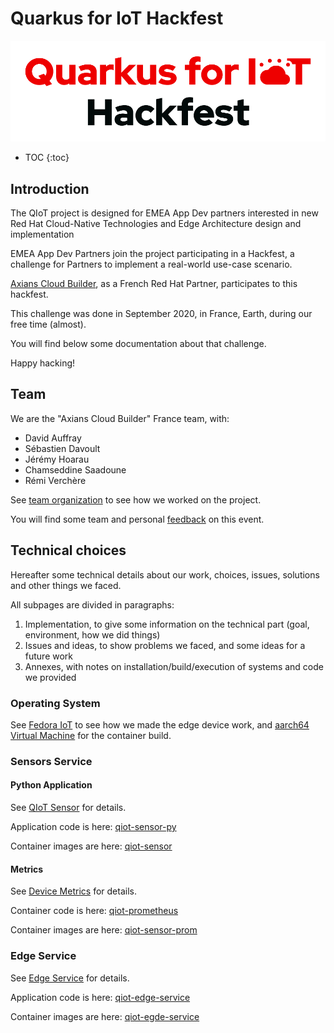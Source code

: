 # Quarkus for IoT Hackfest

![quarkus](img/quarkus.png)

* TOC
{:toc}

## Introduction

The QIoT project is designed for EMEA App Dev partners interested in new Red Hat Cloud-Native Technologies and Edge Architecture design and implementation

EMEA App Dev Partners join the project participating in a Hackfest, a challenge for Partners to implement a real-world use-case scenario.

[Axians Cloud Builder](https://www.axians.fr), as a French Red Hat Partner, participates to this hackfest.

This challenge was done in September 2020, in France, Earth, during our free time (almost).

You will find below some documentation about that challenge.

Happy hacking!

## Team

We are the "Axians Cloud Builder" France team, with:

* David Auffray
* Sébastien Davoult
* Jérémy Hoarau
* Chamseddine Saadoune
* Rémi Verchère

See [team organization](organization.md) to see how we worked on the project.

You will find some team and personal [feedback](feedback.md) on this event.

## Technical choices

Hereafter some technical details about our work, choices, issues, solutions and other things we faced.

All subpages are divided in paragraphs:

1. Implementation, to give some information on the technical part (goal, environment, how we did things)
1. Issues and ideas, to show problems we faced, and some ideas for a future work
1. Annexes, with notes on installation/build/execution of systems and code we provided

### Operating System

See [Fedora IoT](fedora-iot.md) to see how we made the edge device work, and [aarch64 Virtual Machine](aarch64-vm.md) for the container build.

### Sensors Service

#### Python Application

See [QIoT Sensor](qiot-sensor.md) for details.

Application code is here: [qiot-sensor-py](https://github.com/QIoT-fr-FR-utf8/qiot-sensor-py)

Container images are here: [qiot-sensor](https://quay.io/repository/acb-fr/qiot-sensor)

#### Metrics

See [Device Metrics](prometheus.md) for details.

Container code is here: [qiot-prometheus](https://github.com/QIoT-fr-FR-utf8/qiot-sensor-service-base/tree/master/prom)

Container images are here: [qiot-sensor-prom](https://quay.io/repository/acb-fr/qiot-sensor-prom)

### Edge Service

See [Edge Service](edge-service.md) for details.

Application code is here: [qiot-edge-service](https://github.com/QIoT-fr-FR-utf8/qiot-edge-service)

Container images are here: [qiot-egde-service](https://quay.io/repository/acb-fr/qiot-edge-service)
